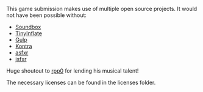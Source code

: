 This game submission makes use of multiple open source projects. It would not have been possible without:

 - [Soundbox](http://sb.bitsnbites.eu/)
 - [TinyInflate](https://github.com/foliojs/tiny-inflate)
 - [Gulp](https://github.com/gulpjs/gulp)
 - [Kontra](https://github.com/straker/kontra)
 - [asfxr](http://www.superflashbros.net/as3sfxr/)
 - [jsfxr](https://github.com/mneubrand/jsfxr)
 
 Huge shoutout to [rpp0](https://github.com/rpp0) for lending his musical talent!
 
The necessary licenses can be found in the licenses folder.
